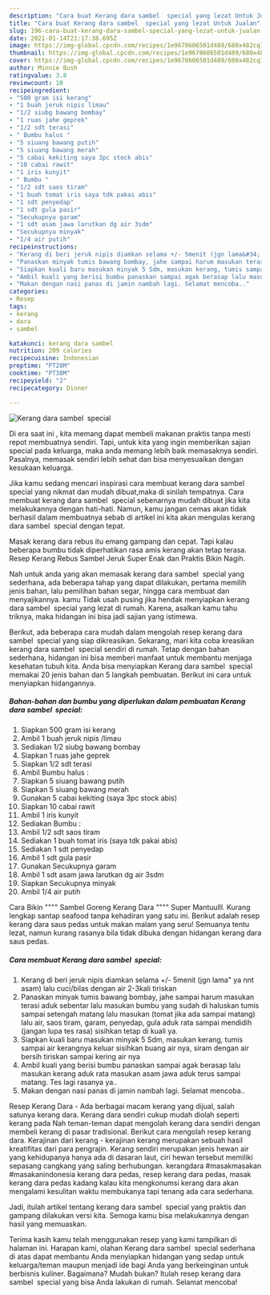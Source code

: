 ```yaml
---
description: "Cara buat Kerang dara sambel  special yang lezat Untuk Jualan"
title: "Cara buat Kerang dara sambel  special yang lezat Untuk Jualan"
slug: 196-cara-buat-kerang-dara-sambel-special-yang-lezat-untuk-jualan
date: 2021-01-14T21:17:38.695Z
image: https://img-global.cpcdn.com/recipes/1e9678606501d489/680x482cq70/kerang-dara-sambel-special-foto-resep-utama.jpg
thumbnail: https://img-global.cpcdn.com/recipes/1e9678606501d489/680x482cq70/kerang-dara-sambel-special-foto-resep-utama.jpg
cover: https://img-global.cpcdn.com/recipes/1e9678606501d489/680x482cq70/kerang-dara-sambel-special-foto-resep-utama.jpg
author: Minnie Bush
ratingvalue: 3.8
reviewcount: 10
recipeingredient:
- "500 gram isi kerang"
- "1 buah jeruk nipis limau"
- "1/2 siubg bawang bombay"
- "1 ruas jahe geprek"
- "1/2 sdt terasi"
- " Bumbu halus "
- "5 siuang bawang putih"
- "5 siuang bawang merah"
- "5 cabai kekiting saya 3pc stock abis"
- "10 cabai rawit"
- "1 iris kunyit"
- " Bumbu "
- "1/2 sdt saos tiram"
- "1 buah tomat iris saya tdk pakai abis"
- "1 sdt penyedap"
- "1 sdt gula pasir"
- "Secukupnya garam"
- "1 sdt asam jawa larutkan dg air 3sdm"
- "Secukupnya minyak"
- "1/4 air putih"
recipeinstructions:
- "Kerang di beri jeruk nipis diamkan selama +/- 5menit (jgn lama&#34; ya nnt asam) lalu cuci/bilas dengan air 2-3kali tiriskan"
- "Panaskan minyak tumis bawang bombay, jahe sampai harum masukan terasi aduk sebentar lalu masukan bumbu yang sudah di haluskan tumis sampai setengah matang lalu masukan (tomat jika ada sampai matang) lalu air, saos tiram, garam, penyedap, gula aduk rata sampai mendidih (jangan lupa tes rasa) sisihkan tetap di kuali ya."
- "Siapkan kuali baru masukan minyak 5 Sdm, masukan kerang, tumis sampai air kerangnya keluar sisihkan buang air nya, siram dengan air bersih tiriskan sampai kering air nya"
- "Ambil kuali yang berisi bumbu panaskan sampai agak berasap lalu masukan kerang aduk rata masukan asam jawa aduk terus sampai matang. Tes lagi rasanya ya.."
- "Makan dengan nasi panas di jamin nambah lagi. Selamat mencoba.."
categories:
- Resep
tags:
- kerang
- dara
- sambel

katakunci: kerang dara sambel 
nutrition: 209 calories
recipecuisine: Indonesian
preptime: "PT28M"
cooktime: "PT38M"
recipeyield: "2"
recipecategory: Dinner

---
```



![Kerang dara sambel  special](https://img-global.cpcdn.com/recipes/1e9678606501d489/680x482cq70/kerang-dara-sambel-special-foto-resep-utama.jpg)

Di era  saat ini , kita memang dapat membeli makanan praktis tanpa mesti repot membuatnya sendiri. Tapi, untuk kita yang ingin memberikan sajian special pada keluarga, maka anda memang lebih baik memasaknya sendiri. Pasalnya, memasak sendiri lebih sehat dan bisa menyesuaikan dengan kesukaan keluarga.

Jika kamu sedang mencari inspirasi cara membuat kerang dara sambel  special yang nikmat dan mudah dibuat,maka di sinilah tempatnya. Cara membuat kerang dara sambel  special  sebenarnya mudah dibuat jika kita melakukannya dengan hati-hati. Namun, kamu jangan cemas akan tidak berhasil dalam membuatnya 
sebab di artikel ini kita akan mengulas kerang dara sambel  special dengan tepat.  

Masak kerang dara rebus itu emang gampang dan cepat. Tapi kalau beberapa bumbu tidak diperhatikan rasa amis kerang akan tetap terasa. Resep Kerang Rebus Sambel Jeruk Super Enak dan Praktis Bikin Nagih.

Nah untuk anda yang akan memasak kerang dara sambel  special yang sederhana, ada beberapa tahap yang dapat dilakukan, pertama memilih jenis bahan, lalu pemilihan bahan segar, hingga cara membuat dan menyajikannya. kamu Tidak usah pusing jika hendak menyiapkan kerang dara sambel  special yang lezat di rumah. Karena, asalkan kamu  tahu triknya, maka hidangan ini bisa jadi sajian yang istimewa.

Berikut, ada beberapa cara mudah dalam mengolah resep kerang dara sambel  special yang siap dikreasikan. Sekarang, mari kita coba kreasikan kerang dara sambel  special sendiri di rumah. Tetap dengan bahan sederhana, hidangan ini bisa memberi manfaat untuk membantu menjaga kesehatan tubuh kita. Anda bisa menyiapkan Kerang dara sambel  special memakai 20 jenis bahan dan 5 langkah pembuatan. Berikut ini cara untuk menyiapkan hidangannya.

<!--inarticleads1-->

##### Bahan-bahan dan bumbu yang diperlukan dalam pembuatan Kerang dara sambel  special:

1. Siapkan 500 gram isi kerang
1. Ambil 1 buah jeruk nipis /limau
1. Sediakan 1/2 siubg bawang bombay
1. Siapkan 1 ruas jahe geprek
1. Siapkan 1/2 sdt terasi
1. Ambil  Bumbu halus :
1. Siapkan 5 siuang bawang putih
1. Siapkan 5 siuang bawang merah
1. Gunakan 5 cabai kekiting (saya 3pc stock abis)
1. Siapkan 10 cabai rawit
1. Ambil 1 iris kunyit
1. Sediakan  Bumbu :
1. Ambil 1/2 sdt saos tiram
1. Sediakan 1 buah tomat iris (saya tdk pakai abis)
1. Sediakan 1 sdt penyedap
1. Ambil 1 sdt gula pasir
1. Gunakan Secukupnya garam
1. Ambil 1 sdt asam jawa larutkan dg air 3sdm
1. Siapkan Secukupnya minyak
1. Ambil 1/4 air putih


Cara Bikin &#34;&#34;&#34;&#34; Sambel Goreng Kerang Dara &#34;&#34;&#34;&#34; Super Mantuulll. Kurang lengkap santap seafood tanpa kehadiran yang satu ini. Berikut adalah resep kerang dara saus pedas untuk makan malam yang seru! Semuanya tentu lezat, namun kurang rasanya bila tidak dibuka dengan hidangan kerang dara saus pedas. 

<!--inarticleads2-->

##### Cara membuat Kerang dara sambel  special:

1. Kerang di beri jeruk nipis diamkan selama +/- 5menit (jgn lama&#34; ya nnt asam) lalu cuci/bilas dengan air 2-3kali tiriskan
1. Panaskan minyak tumis bawang bombay, jahe sampai harum masukan terasi aduk sebentar lalu masukan bumbu yang sudah di haluskan tumis sampai setengah matang lalu masukan (tomat jika ada sampai matang) lalu air, saos tiram, garam, penyedap, gula aduk rata sampai mendidih (jangan lupa tes rasa) sisihkan tetap di kuali ya.
1. Siapkan kuali baru masukan minyak 5 Sdm, masukan kerang, tumis sampai air kerangnya keluar sisihkan buang air nya, siram dengan air bersih tiriskan sampai kering air nya
1. Ambil kuali yang berisi bumbu panaskan sampai agak berasap lalu masukan kerang aduk rata masukan asam jawa aduk terus sampai matang. Tes lagi rasanya ya..
1. Makan dengan nasi panas di jamin nambah lagi. Selamat mencoba..


Resep Kerang Dara - Ada berbagai macam kerang yang dijual, salah satunya kerang dara. Kerang dara sendiri cukup mudah diolah seperti kerang pada Nah teman-teman dapat mengolah kerang dara sendiri dengan membeli kerang di pasar tradisional. Berikut cara mengolah resep kerang dara. Kerajinan dari kerang - kerajinan kerang merupakan sebuah hasil kreatifitas dari para pengrajin. Kerang sendiri merupakan jenis hewan air yang kehidupanya hanya ada di dasaran laut, ciri hewan tersebut memiliki sepasang cangkang yang saling berhubungan. kerangdara #masakmasakan #masakanindonesia kerang dara pedas, resep kerang dara pedas, masak kerang dara pedas kadang kalau kita mengkonumsi kerang dara akan mengalami kesulitan waktu membukanya tapi tenang ada cara sederhana. 

Jadi, itulah artikel tentang  kerang dara sambel  special  yang praktis dan gampang dilakukan versi kita. Semoga kamu bisa melakukannya dengan hasil yang memuaskan. 

Terima kasih kamu telah menggunakan resep yang kami tampilkan di halaman ini. Harapan kami, olahan  Kerang dara sambel  special sederhana di atas dapat membantu Anda menyiapkan hidangan yang sedap untuk keluarga/teman maupun menjadi ide bagi Anda yang berkeinginan untuk berbisnis kuliner. Bagaimana? Mudah bukan? Itulah resep kerang dara sambel  special yang bisa Anda lakukan di rumah. Selamat mencoba!

